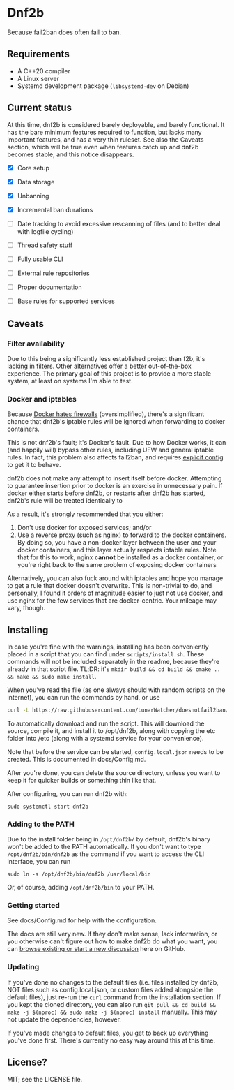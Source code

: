 # Dnf2b

Because fail2ban does often fail to ban.

## Requirements

* A C++20 compiler
* A Linux server
* Systemd development package (`libsystemd-dev` on Debian)

## Current status

At this time, dnf2b is considered barely deployable, and barely functional. It has the bare minimum features required to function, but lacks many important features, and has a very thin ruleset. See also the Caveats section, which will be true even when features catch up and dnf2b becomes stable, and this notice disappears.

* [x] Core setup
* [x] Data storage
* [x] Unbanning
* [x] Incremental ban durations
* [ ] Date tracking to avoid excessive rescanning of files (and to better deal with logfile cycling)
* [ ] Thread safety stuff
* [ ] Fully usable CLI
* [ ] External rule repositories
* [ ] Proper documentation
* [ ] Base rules for supported services


## Caveats

### Filter availability
Due to this being a significantly less established project than f2b, it's lacking in filters. Other alternatives offer a better out-of-the-box experience. The primary goal of this project is to provide a more stable system, at least on systems I'm able to test.

### Docker and iptables

Because [Docker hates firewalls](https://docs.docker.com/network/packet-filtering-firewalls/#docker-and-ufw) (oversimplified), there's a significant chance that dnf2b's iptable rules will be ignored when forwarding to docker containers.

This is not dnf2b's fault; it's Docker's fault. Due to how Docker works, it can (and happily will) bypass other rules, including UFW and general iptable rules. In fact, this problem also affects fail2ban, and requires [explicit config](https://serverfault.com/a/1044788/569995) to get it to behave. 

dnf2b does not make any attempt to insert itself before docker. Attempting to guarantee insertion prior to docker is an exercise in unnecessary pain. If docker either starts before dnf2b, or restarts after dnf2b has started, dnf2b's rule will be treated identically to 

As a result, it's strongly recommended that you either:

1. Don't use docker for exposed services; and/or
2. Use a reverse proxy (such as nginx) to forward to the docker containers. By doing so, you have a non-docker layer between the user and your docker containers, and this layer actually respects iptable rules. Note that for this to work, nginx **cannot** be installed as a docker container, or you're right back to the same problem of exposing docker containers

Alternatively, you can also fuck around with iptables and hope you manage to get a rule that docker doesn't overwrite. This is non-trivial to do, and personally, I found it orders of magnitude easier to just not use docker, and use nginx for the few services that are docker-centric. Your mileage may vary, though.

## Installing

In case you're fine with the warnings, installing has been conveniently placed in a script that you can find under `scripts/install.sh`. These commands will not be included separately in the readme, because they're already in that script file. TL;DR: it's `mkdir build && cd build && cmake .. && make && sudo make install`.

When you've read the file (as one always should with random scripts on the internet), you can run the commands by hand, or use
```bash
curl -L https://raw.githubusercontent.com/LunarWatcher/doesnotfail2ban/master/scripts/install.sh | bash
```

To automatically download and run the script. This will download the source, compile it, and install it to /opt/dnf2b, along with copying the etc folder into /etc (along with a systemd service for your convenience).

Note that before the service can be started, `config.local.json` needs to be created. This is documented in docs/Config.md.

After you're done, you can delete the source directory, unless you want to keep it for quicker builds or something thin like that.

After configuring, you can run dnf2b with:
```
sudo systemctl start dnf2b 
```

### Adding to the PATH

Due to the install folder being in `/opt/dnf2b/` by default, dnf2b's binary won't be added to the PATH automatically. If you don't want to type `/opt/dnf2b/bin/dnf2b` as the command if you want to access the CLI interface, you can run
```
sudo ln -s /opt/dnf2b/bin/dnf2b /usr/local/bin
```

Or, of course, adding `/opt/dnf2b/bin` to your PATH.

### Getting started

See docs/Config.md for help with the configuration.

The docs are still very new. If they don't make sense, lack information, or you otherwise can't figure out how to make dnf2b do what you want, you can [browse existing or start a new discussion](https://github.com/LunarWatcher/doesnotfail2ban/discussions) here on GitHub.

### Updating

If you've done no changes to the default files (i.e. files installed by dnf2b, NOT files such as config.local.json, or custom files added alongside the default files), just re-run the `curl` command from the installation section. If you kept the cloned directory, you can also run `git pull && cd build && make -j $(nproc) && sudo make -j $(nproc) install` manually. This may not update the dependencies, however.

If you've made changes to default files, you get to back up everything you've done first. There's currently no easy way around this at this time.


## License?

MIT; see the LICENSE file.
